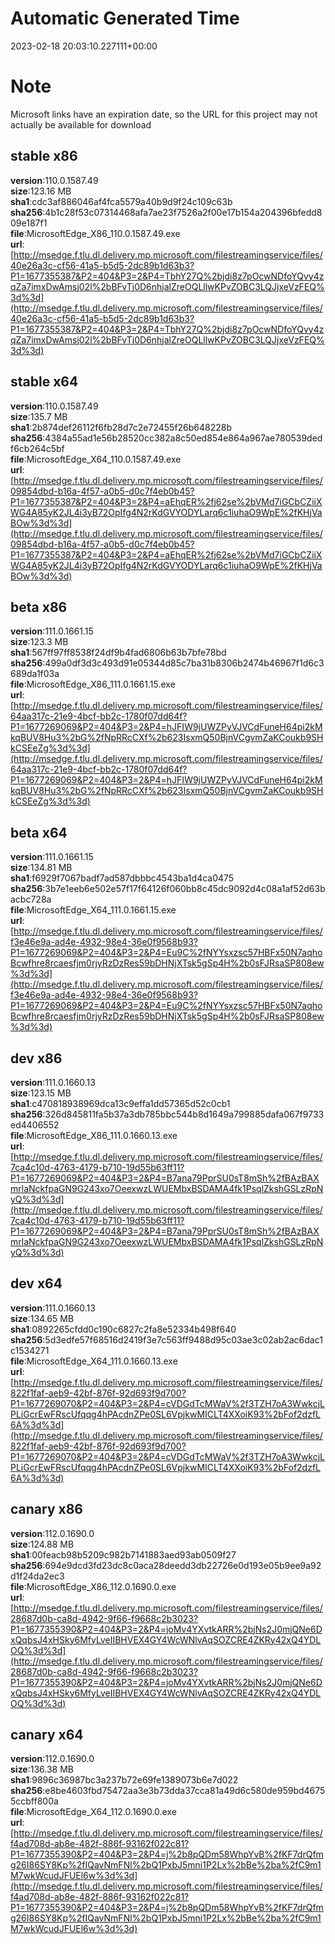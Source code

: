# Automatic Generated Time
2023-02-18 20:03:10.227111+00:00

# Note
Microsoft links have an expiration date, so the URL for this project may not actually be available for download

## stable x86
**version**:110.0.1587.49  
**size**:123.16 MB  
**sha1**:cdc3af886046af4fca5579a40b9d9f24c109c63b  
**sha256**:4b1c28f53c07314468afa7ae23f7526a2f00e17b154a204396bfedd809e187f1  
**file**:MicrosoftEdge_X86_110.0.1587.49.exe  
**url**:[http://msedge.f.tlu.dl.delivery.mp.microsoft.com/filestreamingservice/files/40e26a3c-cf56-41a5-b5d5-2dc89b1d63b3?P1=1677355387&P2=404&P3=2&P4=TbhY27Q%2bjdi8z7pOcwNDfoYQvy4zqZa7imxDwAmsj02l%2bBFvTj0D6nhjalZreOQLllwKPvZOBC3LQJjxeVzFEQ%3d%3d](http://msedge.f.tlu.dl.delivery.mp.microsoft.com/filestreamingservice/files/40e26a3c-cf56-41a5-b5d5-2dc89b1d63b3?P1=1677355387&P2=404&P3=2&P4=TbhY27Q%2bjdi8z7pOcwNDfoYQvy4zqZa7imxDwAmsj02l%2bBFvTj0D6nhjalZreOQLllwKPvZOBC3LQJjxeVzFEQ%3d%3d)  

## stable x64
**version**:110.0.1587.49  
**size**:135.7 MB  
**sha1**:2b874def26112f6fb28d7c2e72455f26b648228b  
**sha256**:4384a55ad1e56b28520cc382a8c50ed854e864a967ae780539dedf6cb264c5bf  
**file**:MicrosoftEdge_X64_110.0.1587.49.exe  
**url**:[http://msedge.f.tlu.dl.delivery.mp.microsoft.com/filestreamingservice/files/09854dbd-b16a-4f57-a0b5-d0c7f4eb0b45?P1=1677355387&P2=404&P3=2&P4=aEhqER%2fj62se%2bVMd7iGCbCZiiXWG4A85yK2JL4i3yB72OpIfg4N2rKdGVYODYLarq6c1iuhaO9WpE%2fKHjVaBOw%3d%3d](http://msedge.f.tlu.dl.delivery.mp.microsoft.com/filestreamingservice/files/09854dbd-b16a-4f57-a0b5-d0c7f4eb0b45?P1=1677355387&P2=404&P3=2&P4=aEhqER%2fj62se%2bVMd7iGCbCZiiXWG4A85yK2JL4i3yB72OpIfg4N2rKdGVYODYLarq6c1iuhaO9WpE%2fKHjVaBOw%3d%3d)  

## beta x86
**version**:111.0.1661.15  
**size**:123.3 MB  
**sha1**:567ff97ff8538f24df9b4fad6806b63b7bfe78bd  
**sha256**:499a0df3d3c493d91e05344d85c7ba31b8306b2474b46967f1d6c3689da1f03a  
**file**:MicrosoftEdge_X86_111.0.1661.15.exe  
**url**:[http://msedge.f.tlu.dl.delivery.mp.microsoft.com/filestreamingservice/files/64aa317c-21e9-4bcf-bb2c-1780f07dd64f?P1=1677269069&P2=404&P3=2&P4=hJFIW9jUWZPyVJVCdFuneH64pi2kMkqBUV8Hu3%2bG%2fNpRRcCXf%2b623IsxmQ50BjnVCgvmZaKCoukb9SHkCSEeZg%3d%3d](http://msedge.f.tlu.dl.delivery.mp.microsoft.com/filestreamingservice/files/64aa317c-21e9-4bcf-bb2c-1780f07dd64f?P1=1677269069&P2=404&P3=2&P4=hJFIW9jUWZPyVJVCdFuneH64pi2kMkqBUV8Hu3%2bG%2fNpRRcCXf%2b623IsxmQ50BjnVCgvmZaKCoukb9SHkCSEeZg%3d%3d)  

## beta x64
**version**:111.0.1661.15  
**size**:134.81 MB  
**sha1**:f6929f7067badf7ad587dbbbc4543ba1d4ca0475  
**sha256**:3b7e1eeb6e502e57f17f64126f060bb8c45dc9092d4c08a1af52d63bacbc728a  
**file**:MicrosoftEdge_X64_111.0.1661.15.exe  
**url**:[http://msedge.f.tlu.dl.delivery.mp.microsoft.com/filestreamingservice/files/f3e46e9a-ad4e-4932-98e4-36e0f9568b93?P1=1677269069&P2=404&P3=2&P4=Eu9C%2fNYYsxzsc57HBFx50N7aqhoBcwfhre8rcaesfjm0rjyRzDzRes59bDHNjXTsk5gSp4H%2b0sFJRsaSP808ew%3d%3d](http://msedge.f.tlu.dl.delivery.mp.microsoft.com/filestreamingservice/files/f3e46e9a-ad4e-4932-98e4-36e0f9568b93?P1=1677269069&P2=404&P3=2&P4=Eu9C%2fNYYsxzsc57HBFx50N7aqhoBcwfhre8rcaesfjm0rjyRzDzRes59bDHNjXTsk5gSp4H%2b0sFJRsaSP808ew%3d%3d)  

## dev x86
**version**:111.0.1660.13  
**size**:123.15 MB  
**sha1**:c470818938969dca13c9effa1dd57365d52c0cb1  
**sha256**:326d845811fa5b37a3db785bbc544b8d1649a799885dafa067f9733ed4406552  
**file**:MicrosoftEdge_X86_111.0.1660.13.exe  
**url**:[http://msedge.f.tlu.dl.delivery.mp.microsoft.com/filestreamingservice/files/7ca4c10d-4763-4179-b710-19d55b63ff11?P1=1677269069&P2=404&P3=2&P4=B7ana79PprSU0sT8mSh%2fBAzBAXmrlaNckfpaGN9G243xo7OeexwzLWUEMbxBSDAMA4fk1PsqlZkshGSLzRpNyQ%3d%3d](http://msedge.f.tlu.dl.delivery.mp.microsoft.com/filestreamingservice/files/7ca4c10d-4763-4179-b710-19d55b63ff11?P1=1677269069&P2=404&P3=2&P4=B7ana79PprSU0sT8mSh%2fBAzBAXmrlaNckfpaGN9G243xo7OeexwzLWUEMbxBSDAMA4fk1PsqlZkshGSLzRpNyQ%3d%3d)  

## dev x64
**version**:111.0.1660.13  
**size**:134.65 MB  
**sha1**:0892265cfdd0c190c6827c2fa8e52334b498f640  
**sha256**:5d3edfe57f68516d2419f3e7c563ff9488d95c03ae3c02ab2ac6dac1c1534271  
**file**:MicrosoftEdge_X64_111.0.1660.13.exe  
**url**:[http://msedge.f.tlu.dl.delivery.mp.microsoft.com/filestreamingservice/files/822f1faf-aeb9-42bf-876f-92d693f9d700?P1=1677269070&P2=404&P3=2&P4=cVDGdTcMWaV%2f3TZH7oA3WwkcjLPLiGcrEwFRscUfqqg4hPAcdnZPe0SL6VpjkwMICLT4XXoiK93%2bFof2dzfL6A%3d%3d](http://msedge.f.tlu.dl.delivery.mp.microsoft.com/filestreamingservice/files/822f1faf-aeb9-42bf-876f-92d693f9d700?P1=1677269070&P2=404&P3=2&P4=cVDGdTcMWaV%2f3TZH7oA3WwkcjLPLiGcrEwFRscUfqqg4hPAcdnZPe0SL6VpjkwMICLT4XXoiK93%2bFof2dzfL6A%3d%3d)  

## canary x86
**version**:112.0.1690.0  
**size**:124.88 MB  
**sha1**:00feacb98b5209c982b7141883aed93ab0509f27  
**sha256**:694e9dcd3fd23dc8c0aca28deedd3db22726e0d193e05b9ee9a92d1f24da2ec3  
**file**:MicrosoftEdge_X86_112.0.1690.0.exe  
**url**:[http://msedge.f.tlu.dl.delivery.mp.microsoft.com/filestreamingservice/files/28687d0b-ca8d-4942-9f66-f9668c2b3023?P1=1677355390&P2=404&P3=2&P4=joMv4YXvtkARR%2bjNs2J0mjQNe6DxQqbsJ4xHSky6MfyLveIIBHVEX4GY4WcWNlvAqSOZCRE4ZKRy42xQ4YDLOQ%3d%3d](http://msedge.f.tlu.dl.delivery.mp.microsoft.com/filestreamingservice/files/28687d0b-ca8d-4942-9f66-f9668c2b3023?P1=1677355390&P2=404&P3=2&P4=joMv4YXvtkARR%2bjNs2J0mjQNe6DxQqbsJ4xHSky6MfyLveIIBHVEX4GY4WcWNlvAqSOZCRE4ZKRy42xQ4YDLOQ%3d%3d)  

## canary x64
**version**:112.0.1690.0  
**size**:136.38 MB  
**sha1**:9896c36987bc3a237b72e69fe1389073b6e7d022  
**sha256**:e8be4603fbd75472aa3e3b73dda37cca81a49d6c580de959bd46755ccbff800a  
**file**:MicrosoftEdge_X64_112.0.1690.0.exe  
**url**:[http://msedge.f.tlu.dl.delivery.mp.microsoft.com/filestreamingservice/files/f4ad708d-ab8e-482f-886f-93162f022c81?P1=1677355390&P2=404&P3=2&P4=j%2b8pQDm58WhpYvB%2fKF7drQfmg26I86SY8Kp%2fIQavNmFNl%2bQ1PxbJ5mni1P2Lx%2bBe%2ba%2fC9m1M7wkWcudJFUEl6w%3d%3d](http://msedge.f.tlu.dl.delivery.mp.microsoft.com/filestreamingservice/files/f4ad708d-ab8e-482f-886f-93162f022c81?P1=1677355390&P2=404&P3=2&P4=j%2b8pQDm58WhpYvB%2fKF7drQfmg26I86SY8Kp%2fIQavNmFNl%2bQ1PxbJ5mni1P2Lx%2bBe%2ba%2fC9m1M7wkWcudJFUEl6w%3d%3d)  

